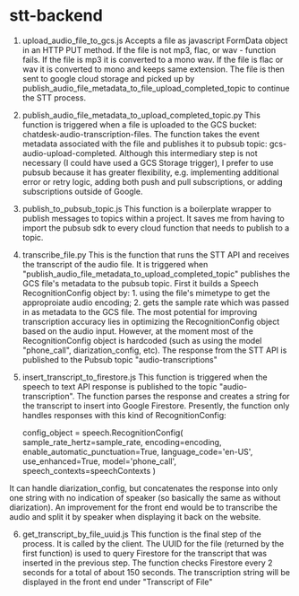 # stt-backend


1. upload_audio_file_to_gcs.js
Accepts a file as javascript FormData object in an HTTP PUT method. If the file is not mp3, flac, or wav - function fails. If the file is mp3 it is converted to a mono wav. If the file is flac or wav it is converted to mono and keeps same extension. The file is then sent to google cloud storage and picked up by publish_audio_file_metadata_to_file_upload_completed_topic to continue the STT process.


2. publish_audio_file_metadata_to_upload_completed_topic.py 
This function is triggered when a file is uploaded to the GCS bucket: chatdesk-audio-transcription-files. The function takes the event metadata associated with the file and publishes it to pubsub topic: gcs-audio-upload-completed. Although this intermediary step is not necessary (I could have used a GCS Storage trigger), I prefer to use pubsub because it has greater flexibility, e.g. implementing additional error or retry logic, adding both push and pull subscriptions, or adding subscriptions outside of Google.


3. publish_to_pubsub_topic.js 
This function is a boilerplate wrapper to publish messages to topics within a project. It saves me from having to import the pubsub sdk to every cloud function that needs to publish to a topic.



4. transcribe_file.py
This is the function that runs the STT API and receives the transcript of the audio file. It is triggered when "publish_audio_file_metadata_to_upload_completed_topic" publishes the GCS file's metadata to the pubsub topic. First it builds a Speech RecognitionConfig object by: 1. using the file's mimetype to get the approproiate audio encoding; 2. gets the sample rate which was passed in as metadata to the GCS file. The most potential for improving transcription accuracy lies in optimizing the RecognitionConfig object based on the audio input. However, at the moment most of the RecognitionConfig object is hardcoded (such as using the model "phone_call", diarization_config, etc). The response from the STT API is published to the Pubsub topic "audio-transcriptions" 


5. insert_transcript_to_firestore.js
This function is triggered when the speech to text API response is published to the topic "audio-transcription". The function parses the response and creates a string for the transcript to insert into Google Firestore. Presently, the function only handles responses with this kind of RecognitionConfig:

     config_object = speech.RecognitionConfig(
        sample_rate_hertz=sample_rate,
        encoding=encoding,
        enable_automatic_punctuation=True,
        language_code='en-US',
        use_enhanced=True,
        model='phone_call',
        speech_contexts=speechContexts
    )

It can handle diarization_config, but concatenates the response into only one string with no indication of speaker (so basically the same as without diarization). An improvement for the front end would be to transcribe the audio and split it by speaker when displaying it back on the website.


6. get_transcript_by_file_uuid.js
This function is the final step of the process. It is called by the client. The UUID for the file (returned by the first function) is used to query Firestore for the transcript that was inserted in the previous step. The function checks Firestore every 2 seconds for a total of about 150 seconds. The transcription string will be displayed in the front end under "Transcript of File"
